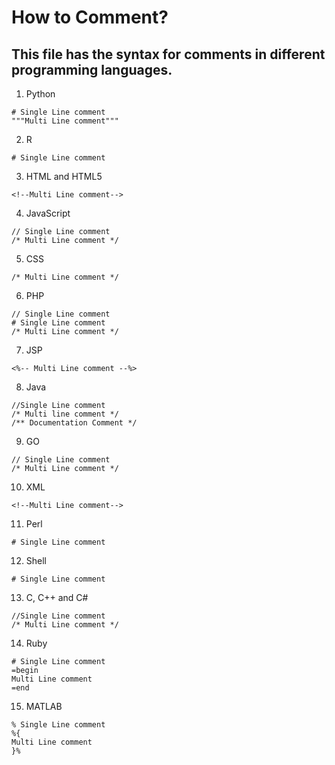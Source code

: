 # How to Comment?
## This file has the syntax for comments in different programming languages.
1. Python
```
# Single Line comment 
"""Multi Line comment"""
```
2. R
```
# Single Line comment
```
3. HTML and HTML5
```
<!--Multi Line comment-->
```
4. JavaScript 
```
// Single Line comment
/* Multi Line comment */
```
5. CSS
```
/* Multi Line comment */
```
6. PHP
```
// Single Line comment
# Single Line comment
/* Multi Line comment */
```
7. JSP
```
<%-- Multi Line comment --%>
```
8. Java
```
//Single Line comment 
/* Multi line comment */
/** Documentation Comment */
```
9. GO
```
// Single Line comment
/* Multi Line comment */
```
10. XML
```
<!--Multi Line comment-->
```
11. Perl
```
# Single Line comment
```
12. Shell
```
# Single Line comment
```
13. C, C++ and C#
```
//Single Line comment 
/* Multi Line comment */
```
14. Ruby
```
# Single Line comment
=begin
Multi Line comment
=end
```
15. MATLAB
```
% Single Line comment
%{
Multi Line comment
}%
```
